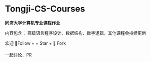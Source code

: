 # Tongji-CS-Courses
**同济大学计算机专业课程作业**

内容包含：
高级语言程序设计、数据结构、数字逻辑，其他课程会持续更新

欢迎 :footprints:Follow + :star: Star + :fork_and_knife: Fork  

一起讨论、PR
